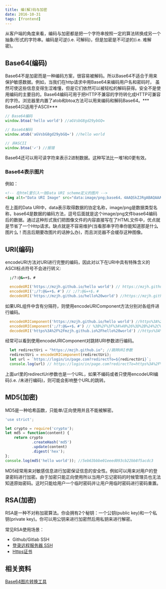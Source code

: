 ```yaml
---
title: 编(解)码与加密
date: 2016-10-31
tags: [frontend]
---
```


从客户端的角度来看，编码与加密都是把一个字符串按照一定的算法转换成另一个抽象/形式的字符串。编码是可逆(i.e. 可解码)，但是加密是不可逆的(i.e. 难解密)。

## Base64(编码)

Base64不是加密而是一种编码方案，很容易被解码。所以Base64不适合于用来保护敏感数据。例如，当我们在http请求中用Base64来编码用户名和密码时， 虽然可使这些信息变得生涩难懂，但是它们依然可以被轻松的解码获得。安全不是使用编码的主要目的。Base64编码可用于把HTTP不兼容的字符转化成HTTP可兼容的字符。浏览器里内置了atob和btoa方法可以用来编码和解码Base64。*** Base64只适用于ASCII***

```javascript
// Base64编码
window.btoa('hello world') //aGVsbG8gd29ybGQ=

// Base64解码
window.atob('aGVsbG8gd29ybGQ=') //hello world

// 非ASCII
window.btoa('✓') //报错
```

Base64还可以用可读字符来表示2进制数据。这种写法比一堆1和0更有效。

### Base64表示图片

例如：

```html
<!-- 在html里引入一张Data URI scheme定义的图片 -->
<img alt="Data URI Image" src="data:image/png;base64，4AAQSkZJRgABAQAAAQABAAD..." />
```

在上面的Data URI中，data表示取得数据的协定名称，image/png是数据类型名称，base64是数据的编码方法，逗号后面就是这个image/png文件base64编码后的数据。通过这种形式我们把图像文件的内容直接写在了HTML文件中，优点就是节省了一个Http请求。缺点就是不容易维护(当看那串字符串你能知道那是什么图片么！而且后期要改图片的话肿么办)，而且浏览器不会缓存这种图像。

<!-- more -->

## URI(编码)

encodeURI方法对URI进行完整的编码，因此对以下在URI中具有特殊含义的ASCII标点符号不会进行转义:
```bash
  ;/?:@&=+$，#
```

```javascript
  encodeURI('https://mzjh.github.io/hello world') // https://mzjh.github.io/hello world"
  encodeURI(';/?:@&=+$，#') // ;/?:@&=+$，#
  decodeURI('https://mzjh.github.io/hello%20world') //https://mzjh.github.io/hello world
```

如果URL组件中含有分隔符，则使用encodeURIComponent方法分别对各组件进行编码。

```javascript
  encodeURIComponent('https://mzjh.github.io/hello world') //https%3A%2F%2Fmzjh.github.io%2Fhello%20world
  encodeURIComponent(';/?:@&=+$，#') // %3B%2F%3F%3A%40%26%3D%2B%24%2C%23
  decodeURI('https%3A%2F%2Fmzjh.github.io%2Fhello%20world') //https%3A%2F%2Fmzjh.github.io%2Fhello%20world
```

经常可以看到使用encodeURIComponent对跳转URI参数进行编码。

```javascript
  let redirectUri = "https://mzjh.github.io"; //跳转URI参数
  redirectUri = encodeURIComponent(redirectUri);
  let url = `https://login/in/page.com?redirectTo=${redirectUri}`;
  console.log(url) // https://login/in/page.com?redirectTo=https%3A%2F%2Fmzjh.github.io
```

上面url里的redirectUri参数也是一个URL，如果不编码或者只使用encodeURI编码(i.e. /未进行编码)，则可能会影响整个URL的跳转。

## MD5(加密)

MD5是一种哈希函数，只能单/正向使用并且不能被解密。

```javascript
'use strict';

let crypto = require('crypto');
let md5 = function(content) {
    return crypto
            .createHash('md5')
            .update(content)
            .digest('hex');
};
console.log(md5('hello world')); //5eb63bbbe01eeed093cb22bb8f5acdc3
```

MD5经常用来对敏感信息进行加密保证信息的安全性。例如可以用来对用户的登录密码进行加密。由于加密只能正向使用所以当用户忘记密码的时候管理员也无法知道原始密码。这时只能给用户一个临时密码并让用户用临时密码进行密码重置。

## RSA(加密)

RSA是一种不对称加密算法。你会拥有2个秘钥：一个公钥(public key)和一个私钥(private key)。你可以用公钥来进行加密然后用私钥来进行解密。

常见RSA使用场景：
  - Github/Gitlab SSH
  - [登录远程服务器 SSH](https://n0rush.github.io/2016/11/15/ssh/)
  - [Https证书](https://n0rush.github.io/2016/10/25/nginx/)


## 相关资料

[Base64图片转换工具](http://www.atool.org/img2base64.php)